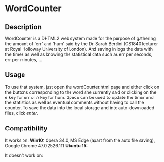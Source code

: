 # WordCounter
## Description

WordCounter is a DHTML2 web system made for the purpose of gathering the amount of 'err' and 'hum' said by the Dr. Sarah Berdini (CS1840 lecturer at Royal Holloway University of London).
And saving in logs the data with the times as well as knowing the statistical data such as err per seconds, err per minutes, ...

## Usage

To use that system, just open the wordCounter.html page and either click on the buttons corresponding to the word she currently said or clicking on the _e_ key for err or _h_ key for hum.
Space can be used to update the timer and the statistics as well as eventual comments without having to call the counter.
To save the data into the local storage and into auto-downloaded files, click _enter_.

## Compatibility

It works on:
**Win10:** Opera 34.0, MS Edge (apart from the auto file saving), Google Chrome 47.0.2526.111
**Ubuntu 15:** 

It doesn't work on:

